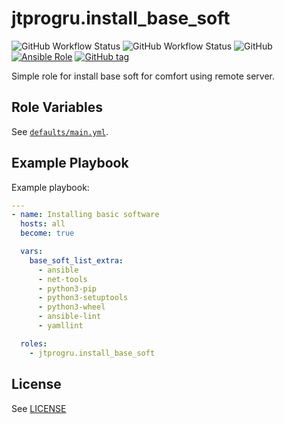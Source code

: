 # jtprogru.install_base_soft

![GitHub Workflow Status](https://img.shields.io/github/workflow/status/jtprogru/ansible-role-install-base-soft/CI?label=CI)
![GitHub Workflow Status](https://img.shields.io/github/workflow/status/jtprogru/ansible-role-install-base-soft/Release?label=Release)
![GitHub](https://img.shields.io/github/license/jtprogru/ansible-role-install-base-soft)
[![Ansible Role](https://img.shields.io/ansible/role/53229)](https://galaxy.ansible.com/jtprogru/install_base_soft/)
[![GitHub tag](https://img.shields.io/github/tag/jtprogru/ansible-role-install-base-soft.svg)](https://github.com/jtprogru/ansible-role-install-base-soft/tags)

Simple role for install base soft for comfort using remote server.

## Role Variables

See [`defaults/main.yml`](defaults/main.yml).

## Example Playbook

Example playbook:

```yaml
---
- name: Installing basic software
  hosts: all
  become: true

  vars:
    base_soft_list_extra:
      - ansible
      - net-tools
      - python3-pip
      - python3-setuptools
      - python3-wheel
      - ansible-lint
      - yamllint

  roles:
    - jtprogru.install_base_soft
```

## License

See [LICENSE](LICENSE.md)
